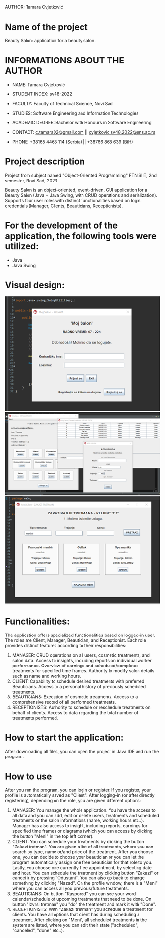 AUTHOR: Tamara Cvjetković
# 


# Name of the project
Beauty Salon: application for a beauty salon.
# 


# INFORMATIONS ABOUT THE AUTHOR
- NAME: Tamara Cvjetković
- STUDENT INDEX: sv48-2022
- FACULTY: Faculty of Technical Science, Novi Sad
- STUDIES: Software Engineering and Information Technologies 
- ACADEMIC DEGREE: Bachelor with Honours in Software Engineering

- CONTACT: c.tamara02@gmail.com || cvjetkovic.sv48.2022@uns.ac.rs
- PHONE: +38165 4468 114 (Serbia) || +38766 868 639 (BiH)
# 


# Project description
Project from subject named "Object-Oriented Programming"
FTN SIIT, 2nd semester, Novi Sad, 2023.

Beauty Salon is an object-oriented, event-driven, GUI application for a Beauty Salon (Java + Java Swing, with CRUD operations and serialization). Supports four user roles with distinct functionalities based on login credentials (Manager, Clients, Beauticians, Receptionists).
# 


# For the development of the application, the following tools were utilized:
- Java
- Java Swing
# 


# Visual design:
![Screenshot](screenshot1.png)
![Screenshot](screenshot2.png)
![Screenshot](screenshot3.png)
# 


# Functionalities:
The application offers specialized functionalities based on logged-in user. The roles are Client, Manager, Beautician, and Receptionist. Each role provides distinct features according to their responsibilities:
1) MANAGER:
CRUD operations on all users, cosmetic treatments, and salon data.
Access to insights, including reports on individual worker performance.
Overview of earnings and scheduled/completed treatments for specified time frames.
Authority to modify salon details such as name and working hours.
2) CLIENT:
Capability to schedule desired treatments with preferred Beauticians.
Access to a personal history of previously scheduled treatments.
3) BEAUTICIANS:
Execution of cosmetic treatments.
Access to a comprehensive record of all performed treatments.
4) RECEPTIONISTS:
Authority to schedule or reschedule treatments on behalf of clients.
Access to data regarding the total number of treatments performed.
#


# How to start the application:
After downloading all files, you can open the project in Java IDE and run the program.
#


# How to use
After you run the program, you can login or register. If you register, your profile is automatically saved as "Client". After logging-in (or after directly registering), depending on the role, you are given different options:
1) MANAGER:
You manage the whole application. You have the access to all data and you can add, edit or delete users, treatments and scheduled treatments or the salon informations (name, working hours etc..). Manager has also access to insight, including reports, earnings for specified time frames or diagrams (which you can access by clicking the button "Meni" in the top left corner).
2) CLIENT:
You can schedule your treatments by clicking the button "Zakazi tretman". You are given a list of all treatments, where you can search by type, name or/and price of the treatment. After you choose one, you can decide to choose your beautician or you can let the program automatically assign one free beautician for that role to you. Lastly, you choose one currently free appointment, by selecting date and hour. You can schedule the treatment by clicking button "Zakazi" or cancel it by pressing "Odustani". You can also go back to change something by clicking "Nazad".
On the profile window, there is a "Meni" where you can access all you previous/future treatments.
3) BEAUTICIANS:
On button "Raspored" you can see your word calendar/schedule of upcoming treatments that need to be done. On button "Izvrsi tretman" you "do" the treatment and mark it with "Done".
4) RECEPTIONISTS:
With "Zakazi tretman" you schedule a treatment for clients. You have all options that client has during scheduling a treatment. After clicking on "Meni", all scheduled treatments in the system are listed, where you can edit their state ("scheduled", "canceled", "done" etc..).
#
